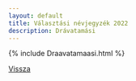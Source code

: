 ```yaml
---
layout: default
title: Választási névjegyzék 2022
description: Drávatamási
---
```


{% include Draavatamaasi.html %}

[Vissza](./)
